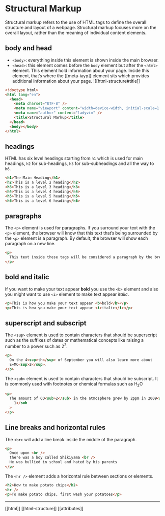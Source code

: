 # Structural Markup

Structural markup refers to the use of HTML tags to define the overall structure and layout of a webpage. Structural markup focuses more on the overall layout, rather than the meaning of individual content elements.

## body and head

- `<body>`: everything inside this element is shown inside the main browser.
- `<head>`: this element comes before the `body` element but after the `<html>` element. This element hold information about your page. Inside this element, that’s where the [[meta-iayp]] element sits which provides additional information about your page.
  ![[html-structure#title]]

```html
<!doctype html>
<html lang="en">
  <head>
    <meta charset="UTF-8" />
    <meta name="viewport" content="width=device-width, initial-scale=1.0" />
    <meta name="author" content="ladyvim" />
    <title>Structural Markup</title>
  </head>
  <body></body>
</html>
```

## headings

HTML has six level headings starting from `h1` which is used for main headings, `h2` for sub-headings, `h3` for sub-subheadings and all the way to `h6`.

```html
<h1>The Main Heading</h1>
<h2>This is a level 2 heading</h2>
<h3>This is a level 3 heading</h3>
<h4>This is a level 4 heading</h4>
<h5>This is a level 5 heading</h5>
<h6>This is a level 6 heading</h6>
```

## paragraphs

The `<p>` element is used for paragraphs. If you surround your text with the `<p>` element, the browser will know that this text that’s being surrounded by the `<p>` element is a paragraph. By default, the browser will show each paragraph on a new line.

```html
<p>
  This text inside these tags will be considered a paragraph by the browser.
</p>
```

## bold and italic

If you want to make your text appear **bold** you use the `<b>` element and also you might want to use `<i>` element to make text appear _italic_.

```html
<p>This is how you make your text appear <b>bold</b></p>
<p>This is how you make your text appear <i>italic</i></p>
```

## superscript and subscript

The `<sup>` element is used to contain characters that should be superscript such as the suffixes of dates or mathematical concepts like raising a number to a power such as 2$^2$.

```html
<p>
  On the 4<sup>th</sup> of September you will also learn more about
  E=MC<sup>2</sup>.
</p>
```

The `<sub>` element is used to contain characters that should be subscript. It is commonly used with footnotes or chemical formulas such as H$_{2}$O

```html
<p>
  The amount of CO<sub>2</sub> in the atmosphere grew by 2ppm in 2009<sub>
    1</sub
  >
</p>
```

## Line breaks and horizontal rules

The `<br>` will add a line break inside the middle of the paragraph.

```html
<p>
  Once upon <br />
  there was a boy called Shikiyama <br />
  He was bullied in school and hated by his parents
</p>
```

The `<hr />` element adds a horizontal rule between sections or elements.

```html
<h2>How to make potato chips</h2>
<hr />
<p>To make potato chips, first wash your potatoes</p>
```

---

[[html]]
[[html-structure]]
[[attributes]]
